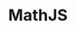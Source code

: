 ---
title: MathJS
desc: A Javascript library for simple mathematical operations
url: https://kaizer1v.github.io/mathjs
thumbnail: mathjs-logo.svg

intro: |

  <h3>The Challenge</h3>

  When I used to work on data visualisations using `d3.js` library, I found myself performing quite a few data filtering and data operations on the javascript end, this was primarily due to the gap between the data being returned from the API or the backend, and the format of data in which the d3 chart required, with respect to the structure of the JSON object or Array.

  There were quite a few repeated operations I performed on an occassional basis like taking intersections of two columns of data in order to find the commonalities on a graph using an interaction. Similarly, there were times when I simply wanted to provide the statistical mean and median of a data set.

  These are some of the basic functions provided into the library I wrote.

  This library has been written in plain javascript / ES6 with no dependencies in order to make it run faster. It was also a test of writing pure operational javascript.

  I used a library called [rollup.js](https://rollupjs.org/guide/en/) which helped me divide every function as a separate module, for ease of code maintainence as well as for ease of extensibility, which also helped compile the library into a single file, easily installable via NPM.

  <div class="row justify-content-center">
    <figure class="figure">
      <img src="/assets/images/mathjs-project-ss-1.jpg" class="figure-img img-fluid rounded" alt="..." style="height: 400px">
      <figcaption class="figure-caption text-center">MathJS Documentation</figcaption>
    </figure>
  </div>

  <h3> Usage </h3>

  **Trying to flatten an array**

  ```javascript
  MJ.arrayFlatten([1, 2, [3, 4, [5, 6], [7]], [8, 9]])
  // [1, 2, 3, 4, 5, 6, 7, 8, 9]
  ```

  **Find difference between two arrays**

  ```javascript
  MJ.arrayDiff([1, 2, 3, 4], [1, 4, 2])
  // [3]
  MJ.arrayDiff([1, 423, 64], [1, 64, 23, 521, 423])
  // [] since there are no elements on the left which are NOT present on the right
  ```

  You can find out more about the other basic functionalities in the [documentation page](http://kaizer1v.github.io/mathjs/).

  This library is also published on [NPM](https://www.npmjs.com/package/simplemathjs) and can be installed via the node package manager

---